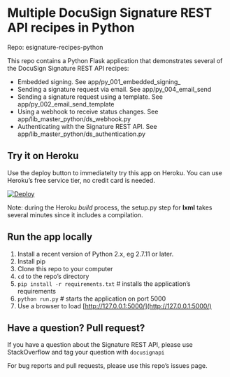 # Multiple DocuSign Signature REST API recipes in Python

Repo: esignature-recipes-python

This repo contains a Python Flask application that demonstrates several of the 
DocuSign Signature REST API recipes:

* Embedded signing. See app/py_001_embedded_signing_
* Sending a signature request via email. See app/py_004_email_send
* Sending a signature request using a template. See app/py_002_email_send_template
* Using a webhook to receive status changes. See app/lib_master_python/ds_webhook.py
* Authenticating with the Signature REST API. See app/lib_master_python/ds_authentication.py

## Try it on Heroku
Use the deploy button to immediatelty try this app on Heroku. You can use Heroku’s free service tier, no credit card is needed.

[![Deploy](https://www.herokucdn.com/deploy/button.svg)](https://heroku.com/deploy)

Note: during the Heroku *build* process, the setup.py step for **lxml** takes several minutes since it includes a compilation.

## Run the app locally

1. Install a recent version of Python 2.x, eg 2.7.11 or later.
1. Install pip
1. Clone this repo to your computer
1. `cd` to the repo’s directory
1. `pip install -r requirements.txt` # installs the application’s requirements
1. `python run.py` # starts the application on port 5000
1. Use a browser to load [http://127.0.0.1:5000/](http://127.0.0.1:5000/)

## Have a question? Pull request?
If you have a question about the Signature REST API, please use StackOverflow and tag your question with `docusignapi`

For bug reports and pull requests, please use this repo’s issues page.
